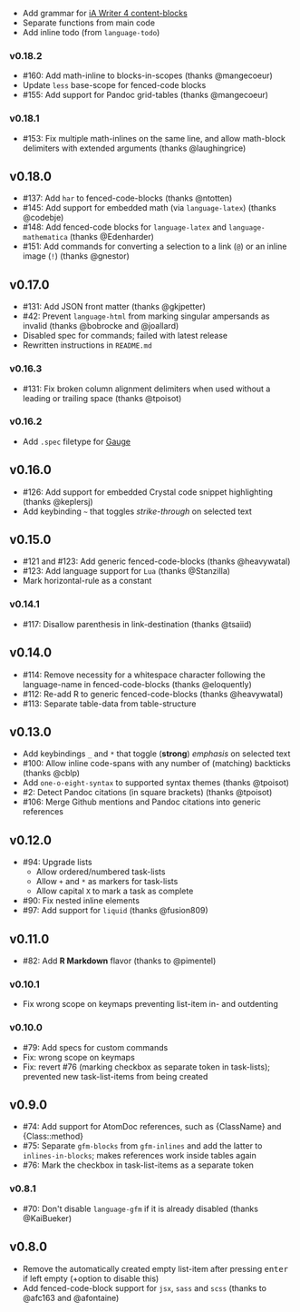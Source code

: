 - Add grammar for [iA Writer 4 content-blocks](https://github.com/iainc/Markdown-Content-Blocks)
- Separate functions from main code
- Add inline todo (from `language-todo`)

### v0.18.2
- #160: Add math-inline to blocks-in-scopes (thanks @mangecoeur)
- Update `less` base-scope for fenced-code blocks
- #155: Add support for Pandoc grid-tables (thanks @mangecoeur)

### v0.18.1
- #153: Fix multiple math-inlines on the same line, and allow math-block delimiters with extended arguments (thanks @laughingrice)

## v0.18.0
- #137: Add `har` to fenced-code-blocks (thanks @ntotten)
- #145: Add support for embedded math (via `language-latex`) (thanks @codebje)
- #148: Add fenced-code blocks for `language-latex` and `language-mathematica` (thanks @Edenharder)
- #151: Add commands for converting a selection to a link (`@`) or an inline image (`!`) (thanks @gnestor)

## v0.17.0
- #131: Add JSON front matter (thanks @gkjpetter)
- #42: Prevent `language-html` from marking singular ampersands as invalid (thanks @bobrocke and @joallard)
- Disabled spec for commands; failed with latest release
- Rewritten instructions in `README.md`

### v0.16.3
- #131: Fix broken column alignment delimiters when used without a leading or trailing space (thanks @tpoisot)

### v0.16.2
- Add `.spec` filetype for [Gauge](http://getgauge.io/documentation/user/current/getting_started/project_structure/)

## v0.16.0
- #126: Add support for embedded Crystal code snippet highlighting (thanks @keplersj)
- Add keybinding `~` that toggles _strike-through_ on selected text

## v0.15.0
- #121 and #123: Add generic fenced-code-blocks (thanks @heavywatal)
- #123: Add language support for `Lua` (thanks @Stanzilla)
- Mark horizontal-rule as a constant

### v0.14.1
- #117: Disallow parenthesis in link-destination (thanks @tsaiid)

## v0.14.0
- #114: Remove necessity for a whitespace character following the language-name in fenced-code-blocks (thanks @eloquently)
- #112: Re-add R to generic fenced-code-blocks (thanks @heavywatal)
- #113: Separate table-data from table-structure

## v0.13.0
- Add keybindings `_` and `*` that toggle (**strong**) _emphasis_ on selected text
- #100: Allow inline code-spans with any number of (matching) backticks (thanks @cblp)
- Add `one-o-eight-syntax` to supported syntax themes (thanks @tpoisot)
- #2: Detect Pandoc citations (in square brackets) (thanks @tpoisot)
- #106: Merge Github mentions and Pandoc citations into generic references

## v0.12.0
- #94: Upgrade lists
  - Allow ordered/numbered task-lists
  - Allow `+` and `*` as markers for task-lists
  - Allow capital `X` to mark a task as complete
- #90: Fix nested inline elements
- #97: Add support for `liquid` (thanks @fusion809)

## v0.11.0
- #82: Add **R Markdown** flavor (thanks to @pimentel)

### v0.10.1
- Fix wrong scope on keymaps preventing list-item in- and outdenting

### v0.10.0
- #79: Add specs for custom commands
- Fix: wrong scope on keymaps
- Fix: revert #76 (marking checkbox as separate token in task-lists); prevented new task-list-items from being created

## v0.9.0
- #74: Add support for AtomDoc references, such as {ClassName} and {Class::method}
- #75: Separate `gfm-blocks` from `gfm-inlines` and add the latter to `inlines-in-blocks`; makes references work inside tables again
- #76: Mark the checkbox in task-list-items as a separate token

### v0.8.1
- #70: Don't disable `language-gfm` if it is already disabled (thanks @KaiBueker)

## v0.8.0
- Remove the automatically created empty list-item after pressing <kbd>enter</kbd> if left empty (+option to disable this)
- Add fenced-code-block support for `jsx`, `sass` and `scss` (thanks to @afc163 and @afontaine)
